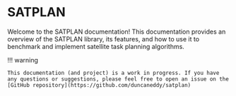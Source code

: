 # SATPLAN 

Welcome to the SATPLAN documentation! This documentation provides an overview of the SATPLAN library, its features, and how to use it to benchmark and implement satellite task planning algorithms.

!!! warning

    This documentation (and project) is a work in progress. If you have any questions or suggestions, please feel free to open an issue on the [GitHub repository](https://github.com/duncaneddy/satplan)